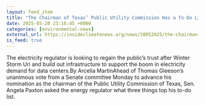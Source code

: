 ```yaml
---
layout: feed_item
title: "The Chairman of Texas’ Public Utility Commission Has a To-Do List"
date: 2025-05-20 23:16:45 +0000
categories: [environmental-news]
external_url: https://insideclimatenews.org/news/20052025/the-chairman-of-texas-public-utility-commission-has-a-to-do-list/
is_feed: true
---
```


The electricity regulator is looking to regain the public’s trust after Winter Storm Uri and build out infrastructure to support the boom in electricity demand for data centers.By Arcelia MartinAhead of Thomas Gleeson’s unanimous vote from a Senate committee Monday to advance his nomination as the chairman of the Public Utility Commission of Texas, Sen. Angela Paxton asked the energy regulator what three things top his to-do list.&nbsp;
